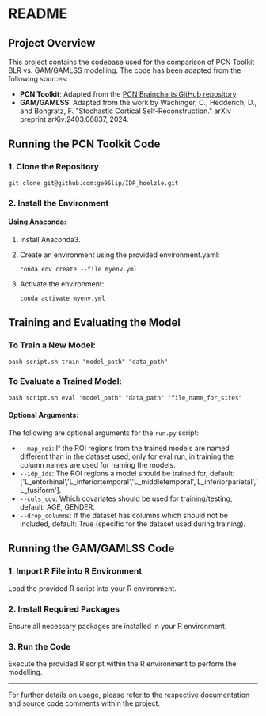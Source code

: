 # README

## Project Overview

This project contains the codebase used for the comparison of PCN Toolkit BLR vs. GAM/GAMLSS modelling. The code has been adapted from the following sources:

- **PCN Toolkit**: Adapted from the [PCN Braincharts GitHub repository](https://github.com/predictive-clinical-neuroscience/braincharts).
- **GAM/GAMLSS**: Adapted from the work by Wachinger, C., Hedderich, D., and Bongratz, F. "Stochastic Cortical Self-Reconstruction." arXiv preprint arXiv:2403.06837, 2024.

## Running the PCN Toolkit Code

### 1. Clone the Repository

```
git clone git@github.com:ge96lip/IDP_hoelzle.git
```

### 2. Install the Environment

#### Using Anaconda:

1. Install Anaconda3.
2. Create an environment using the provided environment.yaml:

    ```
    conda env create --file myenv.yml
    ```

3. Activate the environment:

    ```
    conda activate myenv.yml
    ```

## Training and Evaluating the Model

### To Train a New Model:

```
bash script.sh train "model_path" "data_path"
```

### To Evaluate a Trained Model:

```
bash script.sh eval "model_path" "data_path" "file_name_for_sites"
```

#### Optional Arguments:

The following are optional arguments for the `run.py` script:
- `--map_roi`: If the ROI regions from the trained models are named different than in the dataset used, only for eval run, in training the column names are used for naming the models.
- `--idp_ids`: The ROI regions a model should be trained for, default: ['L_entorhinal','L_inferiortemporal','L_middletemporal','L_inferiorparietal','L_fusiform'].
- `--cols_cov`: Which covariates should be used for training/testing, default: AGE, GENDER.
- `--drop_columns`: If the dataset has columns which should not be included, default: True (specific for the dataset used during training). 

## Running the GAM/GAMLSS Code

### 1. Import R File into R Environment

Load the provided R script into your R environment.

### 2. Install Required Packages

Ensure all necessary packages are installed in your R environment.

### 3. Run the Code

Execute the provided R script within the R environment to perform the modelling.

---

For further details on usage, please refer to the respective documentation and source code comments within the project.
